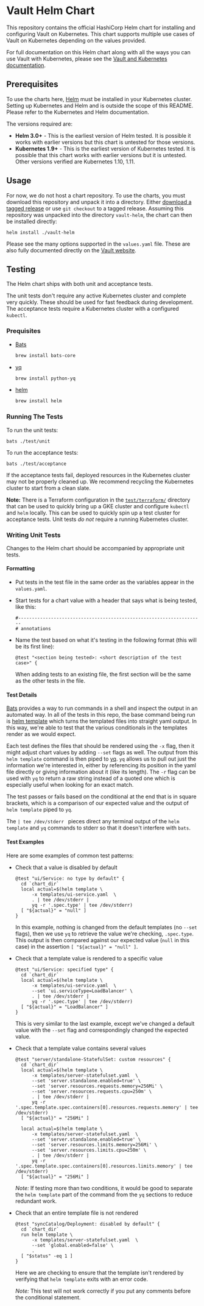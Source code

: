 # Vault Helm Chart

This repository contains the official HashiCorp Helm chart for installing
and configuring Vault on Kubernetes. This chart supports multiple use
cases of Vault on Kubernetes depending on the values provided.

For full documentation on this Helm chart along with all the ways you can
use Vault with Kubernetes, please see the
[Vault and Kubernetes documentation](https://www.vaultproject.io/docs/platform/k8s/index.html).

## Prerequisites

To use the charts here, [Helm](https://helm.sh/) must be installed in your
Kubernetes cluster. Setting up Kubernetes and Helm and is outside the scope
of this README. Please refer to the Kubernetes and Helm documentation.

The versions required are:

  * **Helm 3.0+** - This is the earliest version of Helm tested. It is possible
    it works with earlier versions but this chart is untested for those versions.
  * **Kubernetes 1.9+** - This is the earliest version of Kubernetes tested.
    It is possible that this chart works with earlier versions but it is
    untested. Other versions verified are Kubernetes 1.10, 1.11.

## Usage

For now, we do not host a chart repository. To use the charts, you must
download this repository and unpack it into a directory. Either
[download a tagged release](https://github.com/hashicorp/vault-helm/releases) or
use `git checkout` to a tagged release.
Assuming this repository was unpacked into the directory `vault-helm`, the chart can
then be installed directly:

    helm install ./vault-helm

Please see the many options supported in the `values.yaml`
file. These are also fully documented directly on the
[Vault website](https://www.vaultproject.io/docs/platform/k8s/helm.html).

## Testing

The Helm chart ships with both unit and acceptance tests.

The unit tests don't require any active Kubernetes cluster and complete
very quickly. These should be used for fast feedback during development.
The acceptance tests require a Kubernetes cluster with a configured `kubectl`.

### Prequisites
* [Bats](https://github.com/bats-core/bats-core)
  ```bash
  brew install bats-core
  ```
* [yq](https://pypi.org/project/yq/)
  ```bash
  brew install python-yq
  ```
* [helm](https://helm.sh)
  ```bash
  brew install helm
  ```

### Running The Tests

To run the unit tests:

    bats ./test/unit

To run the acceptance tests:

    bats ./test/acceptance

If the acceptance tests fail, deployed resources in the Kubernetes cluster
may not be properly cleaned up. We recommend recycling the Kubernetes cluster to
start from a clean slate.

**Note:** There is a Terraform configuration in the
[`test/terraform/`](https://github.com/hashicorp/vault-helm/tree/master/test/terraform) directory
that can be used to quickly bring up a GKE cluster and configure
`kubectl` and `helm` locally. This can be used to quickly spin up a test
cluster for acceptance tests. Unit tests _do not_ require a running Kubernetes
cluster.

### Writing Unit Tests

Changes to the Helm chart should be accompanied by appropriate unit tests.

#### Formatting

- Put tests in the test file in the same order as the variables appear in the `values.yaml`.
- Start tests for a chart value with a header that says what is being tested, like this:
    ```
    #--------------------------------------------------------------------
    # annotations
    ```

- Name the test based on what it's testing in the following format (this will be its first line):
    ```
    @test "<section being tested>: <short description of the test case>" {
    ```

    When adding tests to an existing file, the first section will be the same as the other tests in the file.

#### Test Details

[Bats](https://github.com/bats-core/bats-core) provides a way to run commands in a shell and inspect the output in an automated way.
In all of the tests in this repo, the base command being run is [helm template](https://docs.helm.sh/helm/#helm-template) which turns the templated files into straight yaml output.
In this way, we're able to test that the various conditionals in the templates render as we would expect.

Each test defines the files that should be rendered using the `-x` flag, then it might adjust chart values by adding `--set` flags as well.
The output from this `helm template` command is then piped to [yq](https://pypi.org/project/yq/).
`yq` allows us to pull out just the information we're interested in, either by referencing its position in the yaml file directly or giving information about it (like its length).
The `-r` flag can be used with `yq` to return a raw string instead of a quoted one which is especially useful when looking for an exact match.

The test passes or fails based on the conditional at the end that is in square brackets, which is a comparison of our expected value and the output of  `helm template` piped to `yq`.

The `| tee /dev/stderr ` pieces direct any terminal output of the `helm template` and `yq` commands to stderr so that it doesn't interfere with `bats`.

#### Test Examples

Here are some examples of common test patterns:

- Check that a value is disabled by default

    ```
    @test "ui/Service: no type by default" {
      cd `chart_dir`
      local actual=$(helm template \
          -x templates/ui-service.yaml  \
          . | tee /dev/stderr |
          yq -r '.spec.type' | tee /dev/stderr)
      [ "${actual}" = "null" ]
    }
    ```

    In this example, nothing is changed from the default templates (no `--set` flags), then we use `yq` to retrieve the value we're checking, `.spec.type`.
    This output is then compared against our expected value (`null` in this case) in the assertion `[ "${actual}" = "null" ]`.


- Check that a template value is rendered to a specific value
    ```
    @test "ui/Service: specified type" {
      cd `chart_dir`
      local actual=$(helm template \
          -x templates/ui-service.yaml  \
          --set 'ui.serviceType=LoadBalancer' \
          . | tee /dev/stderr |
          yq -r '.spec.type' | tee /dev/stderr)
      [ "${actual}" = "LoadBalancer" ]
    }
    ```

    This is very similar to the last example, except we've changed a default value with the `--set` flag and correspondingly changed the expected value.

- Check that a template value contains several values
    ```
	@test "server/standalone-StatefulSet: custom resources" {
	  cd `chart_dir`
	  local actual=$(helm template \
		  -x templates/server-statefulset.yaml  \
		  --set 'server.standalone.enabled=true' \
		  --set 'server.resources.requests.memory=256Mi' \
		  --set 'server.resources.requests.cpu=250m' \
		  . | tee /dev/stderr |
		  yq -r '.spec.template.spec.containers[0].resources.requests.memory' | tee /dev/stderr)
	  [ "${actual}" = "256Mi" ]

	  local actual=$(helm template \
		  -x templates/server-statefulset.yaml  \
		  --set 'server.standalone.enabled=true' \
		  --set 'server.resources.limits.memory=256Mi' \
		  --set 'server.resources.limits.cpu=250m' \
		  . | tee /dev/stderr |
		  yq -r '.spec.template.spec.containers[0].resources.limits.memory' | tee /dev/stderr)
	  [ "${actual}" = "256Mi" ]
    ```

    *Note:* If testing more than two conditions, it would be good to separate the `helm template` part of the command from the `yq` sections to reduce redundant work.

- Check that an entire template file is not rendered
    ```
    @test "syncCatalog/Deployment: disabled by default" {
      cd `chart_dir`
      run helm template \
          -x templates/server-statefulset.yaml  \
          --set 'global.enabled=false' \
          .
      [ "$status" -eq 1 ]
    }
    ```
    Here we are checking to ensure that the template isn't rendered by verifying that `helm template` exits with an error code.

    *Note:* This test will not work correctly if you put any comments before the conditional statement.
